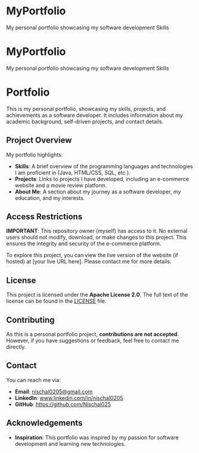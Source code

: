 # MyPortfolio
My personal portfolio showcasing my software development Skills

# MyPortfolio
My personal portfolio showcasing my software development Skills

# Portfolio

This is my personal portfolio, showcasing my skills, projects, and achievements as a software developer. It includes information about my academic background, self-driven projects, and contact details. 

## Project Overview

My portfolio highlights:
- **Skills**: A brief overview of the programming languages and technologies I am proficient in (Java, HTML/CSS, SQL, etc.).
- **Projects**: Links to projects I have developed, including an e-commerce website and a movie review platform.
- **About Me**: A section about my journey as a software developer, my education, and my interests.

## Access Restrictions

**IMPORTANT**: This repository owner (myself) has access to it. No external users should not modify, download, or make changes to this project. This ensures the integrity and security of the e-commerce platform.

To explore this project, you can view the live version of the website (if hosted) at [your live URL here]. Please contact me for more details.

## License

This project is licensed under the **Apache License 2.0**. The full text of the license can be found in the [LICENSE](LICENSE) file.

## Contributing

As this is a personal portfolio project, **contributions are not accepted**. However, if you have suggestions or feedback, feel free to contact me directly.

## Contact

You can reach me via:
- **Email**: nischal0205@gmail.com
- **LinkedIn**: www.linkedin.com/in/nischal0205
- **GitHub**: https://github.com/Nischal025

## Acknowledgements

- **Inspiration**: This portfolio was inspired by my passion for software development and learning new technologies.
